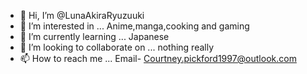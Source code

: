 - 👋 Hi, I’m @LunaAkiraRyuzuuki
- 👀 I’m interested in ... Anime,manga,cooking and gaming
- 🌱 I’m currently learning ... Japanese
- 💞️ I’m looking to collaborate on ... nothing really
- 📫 How to reach me ... Email- Courtney.pickford1997@outlook.com

<!---
LunaAkiraRyuzuuki/LunaAkiraRyuzuuki is a ✨ special ✨ repository because its `README.md` (this file) appears on your GitHub profile.
You can click the Preview link to take a look at your changes.
--->
